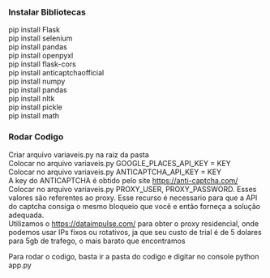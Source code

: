 ### Instalar Bibliotecas
pip install Flask<br>
pip install selenium<br>
pip install pandas<br>
pip install openpyxl<br>
pip install flask-cors<br>
pip install anticaptchaofficial<br>
pip install numpy<br>
pip install pandas<br>
pip install nltk<br>
pip install pickle<br>
pip install math<br>

### Rodar Codigo
Criar arquivo variaveis.py na raiz da pasta<br>
Colocar no arquivo variaveis.py GOOGLE_PLACES_API_KEY = KEY<br>
Colocar no arquivo variaveis.py ANTICAPTCHA_API_KEY = KEY<br>
A key do ANTICAPTCHA é obtido pelo site https://anti-captcha.com/<br>
Colocar no arquivo variaveis.py PROXY_USER, PROXY_PASSWORD. Esses valores são referentes ao proxy. Esse recurso é necessario para que a API do captcha consiga o mesmo bloqueio que você e então forneça a solução adequada.<br>
Utilizamos o https://dataimpulse.com/ para obter o proxy residencial, onde podemos usar IPs fixos ou rotativos, ja que seu custo de trial é de 5 dolares para 5gb de trafego, o mais barato que encontramos<br>

Para rodar o codigo, basta ir a pasta do codigo e digitar no console python app.py